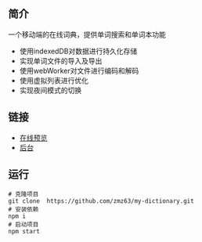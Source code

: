 ## 简介

一个移动端的在线词典，提供单词搜索和单词本功能

- 使用indexedDB对数据进行持久化存储
- 实现单词文件的导入及导出
- 使用webWorker对文件进行编码和解码
- 使用虚拟列表进行优化
- 实现夜间模式的切换

## 链接

- [在线预览](http://1.12.66.214/)
- [后台](https://github.com/zmz63/my-dictionary-serve)

## 运行

```
# 克隆项目
git clone  https://github.com/zmz63/my-dictionary.git
# 安装依赖
npm i
# 启动项目
npm start
```
